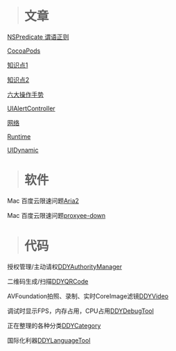 > # 文章

[NSPredicate 谓语正则](https://www.jianshu.com/p/d4ebcd45cb2f)

[CocoaPods](https://www.jianshu.com/p/b59ad9be542c)

[知识点1](https://www.jianshu.com/p/4d4ac1a67086)

[知识点2](https://www.jianshu.com/p/0346bc41a526)

[六大操作手势](https://www.jianshu.com/p/128d8f52aa91)

[UIAlertController](https://www.jianshu.com/p/0f7c54903579)

[网络](https://www.jianshu.com/p/24ed386773b2)

[Runtime](https://www.jianshu.com/p/59729531c12d)

[UIDynamic](https://www.jianshu.com/p/17ef459a4300)

> # 软件

Mac 百度云限速问题[Aria2](https://github.com/yangshun1029/aria2gui)

Mac 百度云限速问题[proxyee-down](https://github.com/proxyee-down-org/proxyee-down)

> # 代码

授权管理/主动请权[DDYAuthorityManager](https://github.com/starainDou/DDYAuthorityManager)

二维码生成/扫描[DDYQRCode](https://github.com/starainDou/DDYQRCode)

AVFoundation拍照、录制、实时CoreImage滤镜[DDYVideo](https://github.com/starainDou/DDYVideo)

调试时显示FPS，内存占用，CPU占用[DDYDebugTool](https://github.com/starainDou/DDYDebugTool)

正在整理的各种分类[DDYCategory](https://github.com/starainDou/DDYCategory)

国际化利器[DDYLanguageTool](https://github.com/starainDou/DDYLanguageTool)


